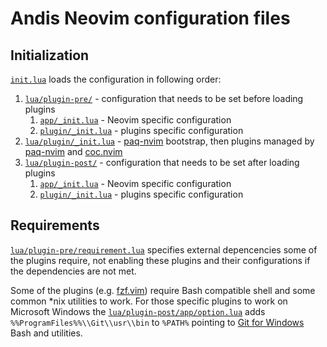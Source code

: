 # Andis Neovim configuration files

## Initialization

[`init.lua`](init.lua) loads the configuration in following order:
1. [`lua/plugin-pre/`](lua/plugin-pre/) - configuration that needs to be set before loading plugins
   1. [`app/_init.lua`](lua/plugin-pre/app/_init.lua) - Neovim specific configuration
   1. [`plugin/_init.lua`](lua/plugin-pre/plugin/_init.lua) - plugins specific configuration
1. [`lua/plugin/_init.lua`](lua/plugin/_init.lua) - [paq-nvim](https://github.com/savq/paq-nvim) bootstrap, then plugins managed by [paq-nvim](https://github.com/savq/paq-nvim) and [coc.nvim](https://github.com/neoclide/coc.nvim)
1. [`lua/plugin-post/`](lua/plugin-post/) - configuration that needs to be set after loading plugins
   1. [`app/_init.lua`](lua/plugin-post/app/_init.lua) - Neovim specific configuration
   1. [`plugin/_init.lua`](lua/plugin-post/plugin/_init.lua) - plugins specific configuration

## Requirements

[`lua/plugin-pre/requirement.lua`](lua/plugin-pre/requirement.lua) specifies external depencencies some of the plugins require, not enabling these plugins and their configurations if the dependencies are not met.

Some of the plugins (e.g. [fzf.vim](https://github.com/junegunn/fzf.vim)) require Bash compatible shell and some common *nix utilities to work. For those specific plugins to work on Microsoft Windows the [`lua/plugin-post/app/option.lua`](lua/plugin-post/app/option.lua) adds `%%ProgramFiles%%\\Git\\usr\\bin` to `%PATH%` pointing to [Git for Windows](https://gitforwindows.org/) Bash and utilities.
